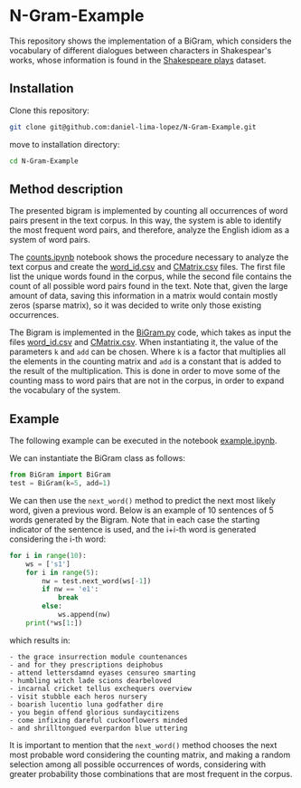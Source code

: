# N-Gram-Example
This repository shows the implementation of a BiGram, which considers the vocabulary of different dialogues between characters in Shakespear's works, whose information is found in the [Shakespeare plays](https://www.kaggle.com/datasets/kingburrito666/shakespeare-plays) dataset.

## Installation
Clone this repository: 
```bash
git clone git@github.com:daniel-lima-lopez/N-Gram-Example.git
```
move to installation directory:
```bash
cd N-Gram-Example
```

## Method description
The presented bigram is implemented by counting all occurrences of word pairs present in the text corpus. In this way, the system is able to identify the most frequent word pairs, and therefore, analyze the English idiom as a system of word pairs.

The [counts.ipynb](counts.ipynb) notebook shows the procedure necessary to analyze the text corpus and create the [word_id.csv](word_id.csv) and [CMatrix.csv](CMatrix.csv) files. The first file list the unique words found in the corpus, while the second file contains the count of all possible word pairs found in the text. Note that, given the large amount of data, saving this information in a matrix would contain mostly zeros (sparse matrix), so it was decided to write only those existing occurrences.

The Bigram is implemented in the [BiGram.py](BiGram.py) code, which takes as input the files [word_id.csv](word_id.csv) and [CMatrix.csv](CMatrix.csv). When instantiating it, the value of the parameters `k` and `add` can be chosen. Where `k` is a factor that multiplies all the elements in the counting matrix and `add` is a constant that is added to the result of the multiplication. This is done in order to move some of the counting mass to word pairs that are not in the corpus, in order to expand the vocabulary of the system.

## Example
The following example can be executed in the notebook [example.ipynb](example.ipynb).

We can instantiate the BiGram class as follows:
```python
from BiGram import BiGram
test = BiGram(k=5, add=1)
```
We can then use the `next_word()` method to predict the next most likely word, given a previous word. Below is an example of 10 sentences of 5 words generated by the Bigram. Note that in each case the starting indicator of the sentence is used, and the i+i-th word is generated considering the i-th word:
```python
for i in range(10):
    ws = ['s1']
    for i in range(5):
        nw = test.next_word(ws[-1])
        if nw == 'e1':
            break
        else:
            ws.append(nw)
    print(*ws[1:])
```
which results in:
```
- the grace insurrection module countenances
- and for they prescriptions deiphobus
- attend lettersdamnd eyases censureo smarting
- humbling witch lade scions dearbeloved
- incarnal cricket tellus exchequers overview
- visit stubble each heros nursery
- boarish lucentio luna godfather dire
- you begin offend glorious sundaycitizens
- come infixing dareful cuckooflowers minded
- and shrilltongued everpardon blue uttering
```

It is important to mention that the `next_word()` method chooses the next most probable word considering the counting matrix, and making a random selection among all possible occurrences of words, considering with greater probability those combinations that are most frequent in the corpus.
